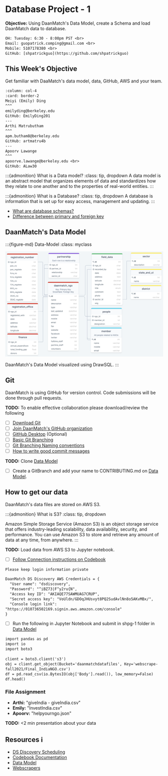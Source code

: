 # Database Project - 1

**Objective:** Using DaanMatch's Data Model, create a Schema and load DaanMatch data to database.

```{admonition} Patrick Contact Info
OH: Tuesday: 6:30 - 8:00pm PST <br>
Email: guopatrick.comping@gmail.com <br> 
Mobile: 5107178380 <br>
GitHub: [shpatrickguo](https://github.com/shpatrickguo) 
```

## This Week's Objective

Get familiar with DaaMatch's data model, data, GitHub, AWS and your team.

````{panels}
:column: col-4
:card: border-2
Meiyi (Emily) Ding
^^^
emilyding@berkeley.edu
GitHub: EmilyDing201
---
Arthi Matrubutham
^^^
apm.butham8@berkeley.edu
GitHub: artmatru4b
---
Apoorv Lawange
^^^
apoorve.lawange@berkeley.edu <br>
GitHub: ALaw30
````

:::{admonition} What is a Data model?
:class: tip, dropdown
A data model is an abstract model that organizes elements of data and standardizes how they relate to one another and to the properties of real-world entities.
:::

:::{admonition} What is a Database?
:class: tip, dropdown
A database is information that is set up for easy access, management and updating.
:::

- [What are database schemas?](https://www.educative.io/blog/what-are-database-schemas-examples)
- [Difference between primary and foreign key](https://www.geeksforgeeks.org/difference-between-primary-key-and-foreign-key/)

## DaanMatch's Data Model

:::{figure-md} Data-Model
:class: myclass

<img src="images/drawsql.png" alt="DaanMatch Data Model" class="bg-primary mb-1" width="600px">

DaanMatch's Data Model visualized using DrawSQL.
:::

## Git

DaanMatch is using GitHub for version control. Code submissions will be done through pull requests.

**TODO:** To enable effective collaboration please download/review the following

- [ ] [Download Git](https://git-scm.com/downloads)
- [ ] [Join DaanMatch's GitHub organization](https://github.com/DaanMatch)
- [ ] [GitHub Desktop](https://desktop.github.com/) (Optional)
- [ ] [Basic Git Branching](https://git-scm.com/book/en/v2/Git-Branching-Basic-Branching-and-Merging)
- [ ] [Git Branching Naming conventions](https://codingsight.com/git-branching-naming-convention-best-practices/)
- [ ] [How to write good commit messages](https://www.freecodecamp.org/news/writing-good-commit-messages-a-practical-guide/)

**TODO:** Clone [Data Model](https://github.com/DaanMatch/ngodata/tree/main/Data%20Model)

- [ ] Create a GitBranch and add your name to CONTRIBUTING.md on [Data Model](https://github.com/DaanMatch/ngodata/tree/main/Data%20Model).

## How to get our data

DaanMatch's data files are stored on AWS S3.

:::{admonition} What is S3?
:class: tip, dropdown

Amazon Simple Storage Service (Amazon S3) is an object storage service that offers industry-leading scalability, data availability, security, and performance. You can use Amazon S3 to store and retrieve any amount of data at any time, from anywhere.
:::

**TODO:** Load data from AWS S3 to Jupyter notebook.

- [ ] [Follow Connection instructions on Codebook](https://github.com/DaanMatch/Codebook)

```{warning}
Please keep login information private
```

```
DaanMatch DS Discovery AWS Credentials = {
  "User name": "dsdiscovery",
  "Password": "^iBZ73|F^y2ru{N",
  "Access key ID": "AKIAQE77SAWMUAG7CRUP",
  "Secret access key": "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",
  "Console login link": "https://010736502169.signin.aws.amazon.com/console"
}
```

- [ ] Run the following in Jupyter Notebook and submit in shpg-1 folder in [Data Model](https://github.com/DaanMatch/ngodata/tree/main/Data%20Model)

```
import pandas as pd
import io
import boto3

client = boto3.client('s3')
obj = client.get_object(Bucket='daanmatchdatafiles', Key='webscrape-fall2021/Final_IndiaNGO.csv')
df = pd.read_csv(io.BytesIO(obj['Body'].read()), low_memory=False)
df.head()
```

### File Assignment

- **Arthi:** "giveIndia - giveIndia.csv"
- **Emily:** "InvestIndia.csv"
- **Apoorv:** "helpyourngo.json"

**TODO:** <2 min presentation about your data

## Resources ℹ️

- [DS Discovery Scheduling](https://docs.google.com/spreadsheets/d/1uwpQJ0VeinKC-fPI7-ZN-RinID5Y0VamjWiwza7-otY/edit#gid=1395204760)
- [Codebook Documentation](https://github.com/DaanMatch/Codebook)
- [Data Model](https://github.com/DaanMatch/ngodata/tree/main/Data%20Model)
- [Webscrapers](https://github.com/DaanMatch/webscrape)
